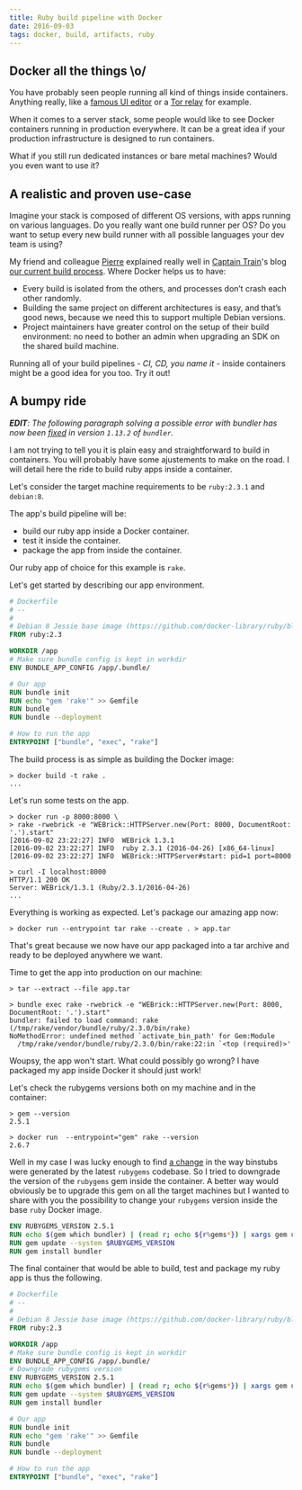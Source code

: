 ```yaml
---
title: Ruby build pipeline with Docker
date: 2016-09-03
tags: docker, build, artifacts, ruby
---
```


## Docker all the things \o/

You have probably seen people running all kind of things inside containers.
Anything really, like a [famous UI
editor](http://blog.amosti.net/untitlrun-githubs-atom-editor-in-docker-aka-containers-on-the-desktoped/)
or a [Tor
relay](https://blog.jessfraz.com/post/running-a-tor-relay-with-docker/)
for example.

When it comes to a server stack, some people would like to see Docker
containers running in production everywhere. It can be a great idea if
your production infrastructure is designed to run containers.

What if you still run dedicated instances or bare metal machines? Would
you even want to use it?

## A realistic and proven use-case

Imagine your stack is composed of different OS versions, with
apps running on various languages. Do you really want one build runner per
OS? Do you want to setup every new build runner with
all possible languages your dev team is using?

My friend and colleague [Pierre](https://twitter.com/pmorinerie)
explained really well in
[Captain Train](https://captaintrain.com)'s blog [our current build
process](https://blog.captaintrain.com/12703-building-on-gitlab-ci). Where Docker helps us to have:

>
- Every build is isolated from the others, and processes don’t crash
each other randomly.
- Building the same project on different architectures is easy, and
that’s good news, because we need this to support multiple Debian versions.
- Project maintainers have greater control on the setup of their build
environment: no need to bother an admin when upgrading an SDK on the
shared build machine.

Running all of your build pipelines _- CI, CD, you name it -_ inside
containers might be a good idea for you too. Try it out!

## A bumpy ride

_**EDIT**: The following paragraph solving a possible error with bundler has now been [fixed](https://github.com/bundler/bundler/commit/713e7711dc506751966a3abd86340e284ebc6a95) in version `1.13.2` of `bundler`._

I am not trying to tell you it is plain easy and straightforward to build in containers. You will probably have some ajustements to make on the road. I will detail here the ride to build ruby apps inside a container.

Let's consider the target machine requirements to be `ruby:2.3.1` and `debian:8`.

The app's build pipeline will be:

- build our ruby app inside a Docker container.
- test it inside the container.
- package the app from inside the container.

Our ruby app of choice for this example is `rake`.

Let's get started by describing our app environment.

~~~ dockerfile
# Dockerfile
# --
#
# Debian 8 Jessie base image (https://github.com/docker-library/ruby/blob/master/2.3/Dockerfile#L1)
FROM ruby:2.3

WORKDIR /app
# Make sure bundle config is kept in workdir
ENV BUNDLE_APP_CONFIG /app/.bundle/

# Our app
RUN bundle init
RUN echo "gem 'rake'" >> Gemfile
RUN bundle
RUN bundle --deployment

# How to run the app
ENTRYPOINT ["bundle", "exec", "rake"]
~~~

The build process is as simple as building the Docker image:

~~~ shell
> docker build -t rake .
...
~~~

Let's run some tests on the app.

~~~ shell
> docker run -p 8000:8000 \
> rake -rwebrick -e "WEBrick::HTTPServer.new(Port: 8000, DocumentRoot: '.').start"
[2016-09-02 23:22:27] INFO  WEBrick 1.3.1
[2016-09-02 23:22:27] INFO  ruby 2.3.1 (2016-04-26) [x86_64-linux]
[2016-09-02 23:22:27] INFO  WEBrick::HTTPServer#start: pid=1 port=8000

> curl -I localhost:8000
HTTP/1.1 200 OK
Server: WEBrick/1.3.1 (Ruby/2.3.1/2016-04-26)
...
~~~

Everything is working as expected. Let's package our amazing app now:

~~~ shell
> docker run --entrypoint tar rake --create . > app.tar
~~~

That's great because we now have our app packaged into a tar archive and ready to be deployed anywhere we want.

Time to get the app into production on our machine:

~~~ shell
> tar --extract --file app.tar

> bundle exec rake -rwebrick -e "WEBrick::HTTPServer.new(Port: 8000, DocumentRoot: '.').start"
bundler: failed to load command: rake
(/tmp/rake/vendor/bundle/ruby/2.3.0/bin/rake)
NoMethodError: undefined method `activate_bin_path' for Gem:Module
  /tmp/rake/vendor/bundle/ruby/2.3.0/bin/rake:22:in `<top (required)>'

~~~

Woupsy, the app won't start. What could possibly go wrong? I have packaged my app inside Docker it should just work!

Let's check the rubygems versions both on my machine and in the container:

~~~ shell
> gem --version
2.5.1

> docker run  --entrypoint="gem" rake --version
2.6.7
~~~

Well in my case I was lucky enough to find [a change](https://github.com/rubygems/rubygems/commit/13afe08ec7dfcbbc09e7d76aedb476c0694c05fd) in the way binstubs were generated by the latest `rubygems` codebase. So I tried to downgrade the version of the `rubygems` gem inside the container. A better way would obviously be to upgrade this gem on all the target machines but I wanted to share with you the possibility to change your `rubygems` version inside the base `ruby` Docker image.

~~~ dockerfile
ENV RUBYGEMS_VERSION 2.5.1
RUN echo $(gem which bundler) | (read r; echo ${r%gems*}) | xargs gem uninstall bundler -i
RUN gem update --system $RUBYGEMS_VERSION
RUN gem install bundler
~~~

The final container that would be able to build, test and package my ruby app is thus the following.

~~~ dockerfile
# Dockerfile
# --
#
# Debian 8 Jessie base image (https://github.com/docker-library/ruby/blob/master/2.3/Dockerfile#L1)
FROM ruby:2.3

WORKDIR /app
# Make sure bundle config is kept in workdir
ENV BUNDLE_APP_CONFIG /app/.bundle/
# Downgrade rubygems version
ENV RUBYGEMS_VERSION 2.5.1
RUN echo $(gem which bundler) | (read r; echo ${r%gems*}) | xargs gem uninstall bundler -i
RUN gem update --system $RUBYGEMS_VERSION
RUN gem install bundler

# Our app
RUN bundle init
RUN echo "gem 'rake'" >> Gemfile
RUN bundle
RUN bundle --deployment

# How to run the app
ENTRYPOINT ["bundle", "exec", "rake"]
~~~
